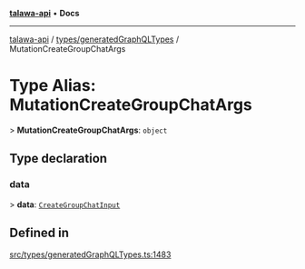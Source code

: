 [**talawa-api**](../../../README.md) • **Docs**

***

[talawa-api](../../../modules.md) / [types/generatedGraphQLTypes](../README.md) / MutationCreateGroupChatArgs

# Type Alias: MutationCreateGroupChatArgs

\> **MutationCreateGroupChatArgs**: `object`

## Type declaration

### data

\> **data**: [`CreateGroupChatInput`](CreateGroupChatInput.md)

## Defined in

[src/types/generatedGraphQLTypes.ts:1483](https://github.com/PalisadoesFoundation/talawa-api/blob/5e38dbf44e47f2fc703410fad29ab5c8f7f26c77/src/types/generatedGraphQLTypes.ts#L1483)
